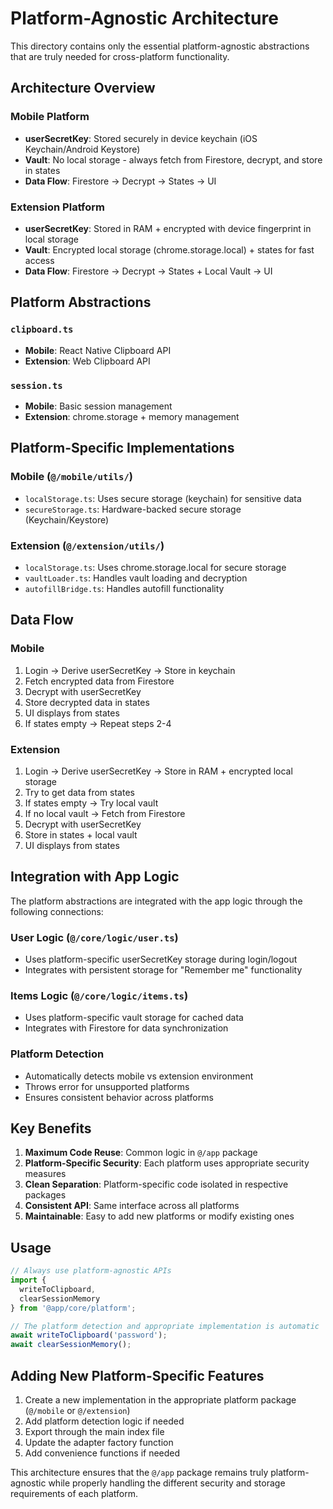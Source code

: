# Platform-Agnostic Architecture

This directory contains only the essential platform-agnostic abstractions that are truly needed for cross-platform functionality.

## Architecture Overview

### Mobile Platform
- **userSecretKey**: Stored securely in device keychain (iOS Keychain/Android Keystore)
- **Vault**: No local storage - always fetch from Firestore, decrypt, and store in states
- **Data Flow**: Firestore → Decrypt → States → UI

### Extension Platform  
- **userSecretKey**: Stored in RAM + encrypted with device fingerprint in local storage
- **Vault**: Encrypted local storage (chrome.storage.local) + states for fast access
- **Data Flow**: Firestore → Decrypt → States + Local Vault → UI

## Platform Abstractions

### `clipboard.ts`
- **Mobile**: React Native Clipboard API
- **Extension**: Web Clipboard API

### `session.ts`
- **Mobile**: Basic session management
- **Extension**: chrome.storage + memory management

## Platform-Specific Implementations

### Mobile (`@/mobile/utils/`)
- `localStorage.ts`: Uses secure storage (keychain) for sensitive data
- `secureStorage.ts`: Hardware-backed secure storage (Keychain/Keystore)

### Extension (`@/extension/utils/`)
- `localStorage.ts`: Uses chrome.storage.local for secure storage
- `vaultLoader.ts`: Handles vault loading and decryption
- `autofillBridge.ts`: Handles autofill functionality

## Data Flow

### Mobile
1. Login → Derive userSecretKey → Store in keychain
2. Fetch encrypted data from Firestore
3. Decrypt with userSecretKey
4. Store decrypted data in states
5. UI displays from states
6. If states empty → Repeat steps 2-4

### Extension
1. Login → Derive userSecretKey → Store in RAM + encrypted local storage
2. Try to get data from states
3. If states empty → Try local vault
4. If no local vault → Fetch from Firestore
5. Decrypt with userSecretKey
6. Store in states + local vault
7. UI displays from states

## Integration with App Logic

The platform abstractions are integrated with the app logic through the following connections:

### User Logic (`@/core/logic/user.ts`)
- Uses platform-specific userSecretKey storage during login/logout
- Integrates with persistent storage for "Remember me" functionality

### Items Logic (`@/core/logic/items.ts`)
- Uses platform-specific vault storage for cached data
- Integrates with Firestore for data synchronization

### Platform Detection
- Automatically detects mobile vs extension environment
- Throws error for unsupported platforms
- Ensures consistent behavior across platforms

## Key Benefits

1. **Maximum Code Reuse**: Common logic in `@/app` package
2. **Platform-Specific Security**: Each platform uses appropriate security measures
3. **Clean Separation**: Platform-specific code isolated in respective packages
4. **Consistent API**: Same interface across all platforms
5. **Maintainable**: Easy to add new platforms or modify existing ones

## Usage

```typescript
// Always use platform-agnostic APIs
import { 
  writeToClipboard, 
  clearSessionMemory 
} from '@app/core/platform';

// The platform detection and appropriate implementation is automatic
await writeToClipboard('password');
await clearSessionMemory();
```

## Adding New Platform-Specific Features

1. Create a new implementation in the appropriate platform package (`@/mobile` or `@/extension`)
2. Add platform detection logic if needed
3. Export through the main index file
4. Update the adapter factory function
5. Add convenience functions if needed

This architecture ensures that the `@/app` package remains truly platform-agnostic while properly handling the different security and storage requirements of each platform. 